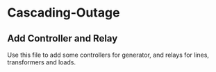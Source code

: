 # Cascading-Outage

## Add Controller and Relay
Use this file to add some controllers for generator, and relays for lines, transformers and loads.
